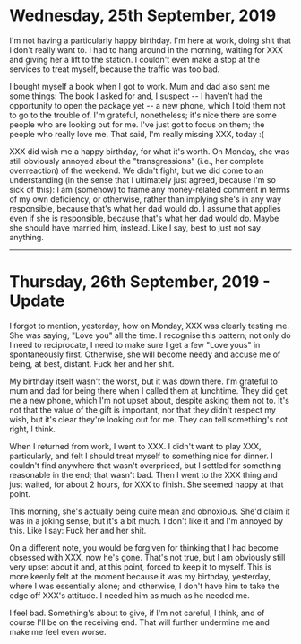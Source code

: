 # Wednesday, 25th September, 2019

I'm not having a particularly happy birthday. I'm here at work, doing
shit that I don't really want to. I had to hang around in the morning,
waiting for XXX and giving her a lift to the station. I couldn't even
make a stop at the services to treat myself, because the traffic was too
bad.

I bought myself a book when I got to work. Mum and dad also sent me some
things: The book I asked for and, I suspect -- I haven't had the
opportunity to open the package yet -- a new phone, which I told them
not to go to the trouble of. I'm grateful, nonetheless; it's nice there
are some people who are looking out for me. I've just got to focus on
them; the people who really love me. That said, I'm really missing XXX,
today :(

XXX did wish me a happy birthday, for what it's worth. On Monday, she
was still obviously annoyed about the "transgressions" (i.e., her
complete overreaction) of the weekend. We didn't fight, but we did come
to an understanding (in the sense that I ultimately just agreed, because
I'm so sick of this): I am (somehow) to frame any money-related comment
in terms of my own deficiency, or otherwise, rather than implying she's
in any way responsible, because that's what her dad would do. I assume
that applies even if she is responsible, because that's what her dad
would do. Maybe she should have married him, instead. Like I say, best
to just not say anything.

---

# Thursday, 26th September, 2019 - Update

I forgot to mention, yesterday, how on Monday, XXX was clearly testing
me.  She was saying, "Love you" all the time. I recognise this pattern;
not only do I need to reciprocate, I need to make sure I get a few "Love
yous" in spontaneously first. Otherwise, she will become needy and
accuse me of being, at best, distant. Fuck her and her shit.

My birthday itself wasn't the worst, but it was down there. I'm grateful
to mum and dad for being there when I called them at lunchtime. They did
get me a new phone, which I'm not upset about, despite asking them not
to. It's not that the value of the gift is important, nor that they
didn't respect my wish, but it's clear they're looking out for me. They
can tell something's not right, I think.

When I returned from work, I went to XXX. I didn't want to play XXX,
particularly, and felt I should treat myself to something nice for
dinner. I couldn't find anywhere that wasn't overpriced, but I settled
for something reasonable in the end; that wasn't bad. Then I went to the
XXX thing and just waited, for about 2 hours, for XXX to finish. She
seemed happy at that point.

This morning, she's actually being quite mean and obnoxious. She'd claim
it was in a joking sense, but it's a bit much. I don't like it and I'm
annoyed by this. Like I say: Fuck her and her shit.

On a different note, you would be forgiven for thinking that I had
become obsessed with XXX, now he's gone. That's not true, but I am
obviously still very upset about it and, at this point, forced to keep
it to myself. This is more keenly felt at the moment because it was my
birthday, yesterday, where I was essentially alone; and otherwise, I
don't have him to take the edge off XXX's attitude. I needed him as much
as he needed me.

I feel bad. Something's about to give, if I'm not careful, I think, and
of course I'll be on the receiving end. That will further undermine me
and make me feel even worse.
